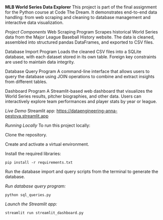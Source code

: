 **MLB World Series Data Explorer**
This project is part of the final assignment for the Python course at Code The Dream. It demonstrates end-to-end data handling: from web scraping and cleaning to database management and interactive data visualization.

*Project Components*
Web Scraping Program
Scrapes historical World Series data from the Major League Baseball History website. The data is cleaned, assembled into structured pandas DataFrames, and exported to CSV files.

Database Import Program
Loads the cleaned CSV files into a SQLite database, with each dataset stored in its own table. Foreign key constraints are used to maintain data integrity.

Database Query Program
A command-line interface that allows users to query the database using JOIN operations to combine and extract insights from different tables.

Dashboard Program
A Streamlit-based web dashboard that visualizes the World Series results, pitcher biographies, and other data. Users can interactively explore team performances and player stats by year or league.

_Live Demo_
 Streamlit app: https://dataengineering-anna-pestova.streamlit.app

_Running Locally_
To run this project locally:

Clone the repository.

Create and activate a virtual environment.

Install the required libraries:

`pip install -r requirements.txt`

Run the database import and query scripts from the terminal to generate the database.

_Run database query program:_

`python sql_queries.py`

_Launch the Streamlit app:_

`streamlit run streamlit_dashboard.py`